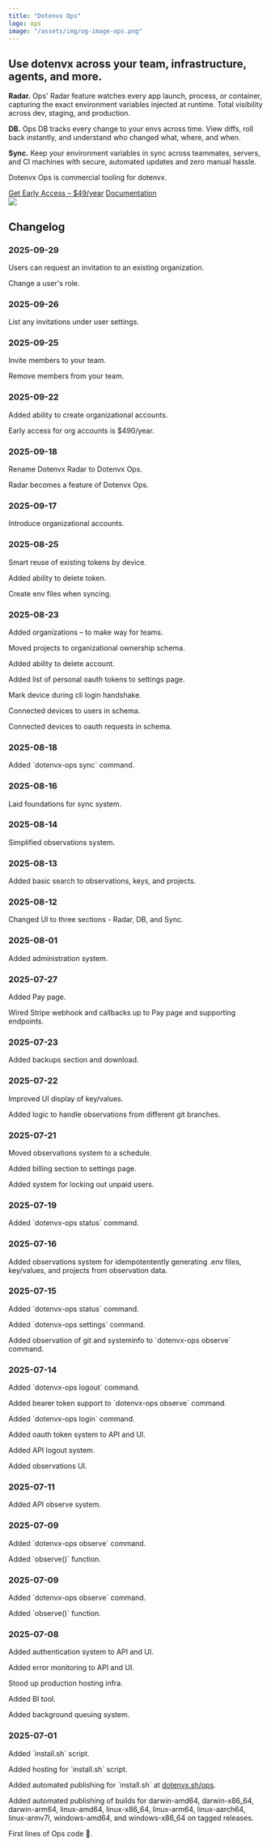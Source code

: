 ```yaml
---
title: "Dotenvx Ops"
logo: ops
image: "/assets/img/og-image-ops.png"
---
```


<section class="w-full max-w-2xl mx-auto px-6 mt-12 md:mt-20 flex flex-col gap-8">
  <h1 class="font-extrabold text-3xl sm:text-4xl text-zinc-950 dark:text-zinc-50 text-center">Use dotenvx across your team, infrastructure, agents, and more.</h1>
  <div class="grid grid-cols-1 sm:grid-cols-2 gap-4">
    <p class="text-left">
      <strong>Radar.</strong>
      Ops' Radar feature watches every app launch, process, or container, capturing the exact environment variables injected at runtime. Total visibility across dev, staging, and production.
    </p>
    <p class="text-left">
      <strong>DB.</strong>
      Ops DB tracks every change to your envs across time. View diffs, roll back instantly, and understand who changed what, where, and when.
    </p>
    <p class="text-left">
      <strong>Sync.</strong>
      Keep your environment variables in sync across teammates, servers, and CI machines with secure, automated updates and zero manual hassle.
    </p>
  </div>
  <div class="flex flex-col gap-4">
    <p class="text-center italic">Dotenvx Ops is commercial tooling for dotenvx.</p>
    <div class="flex flex-col sm:flex-row gap-4 justify-center">
      <a class="btn-primary" href="https://buy.stripe.com/cNi4gz90p6P22u868Y7IY03">Get Early Access – $49/year</a>
      <a class="btn link-ops" href="/docs/ops">Documentation</a>
    </div>
  </div>
  <img src="/ops/ui.png" class="rounded-md border border-zinc-200 dark:border-zinc-800"/>
</section>

<section class="w-full max-w-2xl mx-auto px-6 mt-12 md:mt-20 flex flex-col gap-8">
  <h2 class="font-bold text-xl sm:text-2xl text-zinc-950 dark:text-zinc-50">Changelog</h2>

  <div class="flex gap-2 flex-col">
    <h3 class="font-bold">2025-09-29</h3>
    <p>Users can request an invitation to an existing organization.</p>
    <p>Change a user's role.</p>
  </div>

  <div class="flex gap-2 flex-col">
    <h3 class="font-bold">2025-09-26</h3>
    <p>List any invitations under user settings.</p>
  </div>

  <div class="flex gap-2 flex-col">
    <h3 class="font-bold">2025-09-25</h3>
    <p>Invite members to your team.</p>
    <p>Remove members from your team.</p>
  </div>

  <div class="flex gap-2 flex-col">
    <h3 class="font-bold">2025-09-22</h3>
    <p>Added ability to create organizational accounts.</p>
    <p>Early access for org accounts is $490/year.</p>
  </div>

  <div class="flex gap-2 flex-col">
    <h3 class="font-bold">2025-09-18</h3>
    <p>Rename Dotenvx Radar to Dotenvx Ops.</p>
    <p>Radar becomes a feature of Dotenvx Ops.</p>
  </div>

  <div class="flex gap-2 flex-col">
    <h3 class="font-bold">2025-09-17</h3>
    <p>Introduce organizational accounts.</p>
  </div>

  <div class="flex gap-2 flex-col">
    <h3 class="font-bold">2025-08-25</h3>
    <p>Smart reuse of existing tokens by device.</p>
    <p>Added ability to delete token.</p>
    <p>Create env files when syncing.</p>
  </div>

  <div class="flex gap-2 flex-col">
    <h3 class="font-bold">2025-08-23</h3>
    <p>Added organizations – to make way for teams.</p>
    <p>Moved projects to organizational ownership schema.</p>
    <p>Added ability to delete account.</p>
    <p>Added list of personal oauth tokens to settings page.</p>
    <p>Mark device during cli login handshake.</p>
    <p>Connected devices to users in schema.</p>
    <p>Connected devices to oauth requests in schema.</p>
  </div>

  <div class="flex gap-2 flex-col">
    <h3 class="font-bold">2025-08-18</h3>
    <p>Added `dotenvx-ops sync` command.</p>
  </div>

  <div class="flex gap-2 flex-col">
    <h3 class="font-bold">2025-08-16</h3>
    <p>Laid foundations for sync system.</p>
  </div>

  <div class="flex gap-2 flex-col">
    <h3 class="font-bold">2025-08-14</h3>
    <p>Simplified observations system.</p>
  </div>

  <div class="flex gap-2 flex-col">
    <h3 class="font-bold">2025-08-13</h3>
    <p>Added basic search to observations, keys, and projects.</p>
  </div>

  <div class="flex gap-2 flex-col">
    <h3 class="font-bold">2025-08-12</h3>
    <p>Changed UI to three sections - Radar, DB, and Sync.</p>
  </div>

  <div class="flex gap-2 flex-col">
    <h3 class="font-bold">2025-08-01</h3>
    <p>Added administration system.</p>
  </div>

  <div class="flex gap-2 flex-col">
    <h3 class="font-bold">2025-07-27</h3>
    <p>Added Pay page.</p>
    <p>Wired Stripe webhook and callbacks up to Pay page and supporting endpoints.</p>
  </div>

  <div class="flex gap-2 flex-col">
    <h3 class="font-bold">2025-07-23</h3>
    <p>Added backups section and download.</p>
  </div>

  <div class="flex gap-2 flex-col">
    <h3 class="font-bold">2025-07-22</h3>
    <p>Improved UI display of key/values.</p>
    <p>Added logic to handle observations from different git branches.</p>
  </div>

  <div class="flex gap-2 flex-col">
    <h3 class="font-bold">2025-07-21</h3>
    <p>Moved observations system to a schedule.</p>
    <p>Added billing section to settings page.</p>
    <p>Added system for locking out unpaid users.</p>
  </div>

  <div class="flex gap-2 flex-col">
    <h3 class="font-bold">2025-07-19</h3>
    <p>Added `dotenvx-ops status` command.</p>
  </div>

  <div class="flex gap-2 flex-col">
    <h3 class="font-bold">2025-07-16</h3>
    <p>Added observations system for idempotentently generating .env files, key/values, and projects from observation data.</p>
  </div>

  <div class="flex gap-2 flex-col">
    <h3 class="font-bold">2025-07-15</h3>
    <p>Added `dotenvx-ops status` command.</p>
    <p>Added `dotenvx-ops settings` command.</p>
    <p>Added observation of git and systeminfo to `dotenvx-ops observe` command.</p>
  </div>

  <div class="flex gap-2 flex-col">
    <h3 class="font-bold">2025-07-14</h3>
    <p>Added `dotenvx-ops logout` command.</p>
    <p>Added bearer token support to `dotenvx-ops observe` command.</p>
    <p>Added `dotenvx-ops login` command.</p>
    <p>Added oauth token system to API and UI.</p>
    <p>Added API logout system.</p>
    <p>Added observations UI.</p>
  </div>

  <div class="flex gap-2 flex-col">
    <h3 class="font-bold">2025-07-11</h3>
    <p>Added API observe system.</p>
  </div>

  <div class="flex gap-2 flex-col">
    <h3 class="font-bold">2025-07-09</h3>
    <p>Added `dotenvx-ops observe` command.</p>
    <p>Added `observe()` function.</p>
  </div>

  <div class="flex gap-2 flex-col">
    <h3 class="font-bold">2025-07-09</h3>
    <p>Added `dotenvx-ops observe` command.</p>
    <p>Added `observe()` function.</p>
  </div>

  <div class="flex gap-2 flex-col">
    <h3 class="font-bold">2025-07-08</h3>
    <p>Added authentication system to API and UI.</p>
    <p>Added error  monitoring to API and UI.</p>
    <p>Stood up production hosting infra.</p>
    <p>Added BI tool.</p>
    <p>Added background queuing system.</p>
  </div>

  <div class="flex gap-2 flex-col">
    <h3 class="font-bold">2025-07-01</h3>
    <p>Added `install.sh` script.</p>
    <p>Added hosting for `install.sh` script.</p>
    <p>Added automated publishing for `install.sh` at <a href="https://dotenvx.sh/ops">dotenvx.sh/ops</a>.</p>
    <p>Added automated publishing of builds for darwin-amd64, darwin-x86_64, darwin-arm64, linux-amd64, linux-x86_64, linux-arm64, linux-aarch64, linux-armv7l, windows-amd64, and windows-x86_64 on tagged releases.</p>
    <p>First lines of Ops code 🏰.</p>
  </div>
</section>

<!--
  future marketing-related text/content:

  handle key exchange and storage https://www.reddit.com/r/javascript/comments/1ng10iq/i_built_envie_a_secrets_manager_and_dropin/
  prevent Claude from reading secrets and credentials https://www.reddit.com/r/ClaudeAI/comments/1nfvh46/i_got_tired_of_claude_code_reading_secrets_and/
  KMS
  Sync
  Backup
  Rotation
-->
